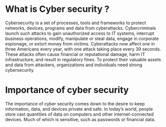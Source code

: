 # What is Cyber security ?
Cybersecurity is a set of processes, tools and frameworks to protect networks, devices, programs and data from cyberattacks. Cybercriminals launch such attacks to gain unauthorized access to IT systems, interrupt business operations, modify, manipulate or steal data, engage in corporate espionage, or extort money from victims. Cyberattacks now affect one in three Americans every year, with one attack taking place every 39 seconds. These attacks often cause financial or reputational damage, harm IT infrastructure, and result in regulatory fines. To protect their valuable assets and data from attackers, organizations and individuals need strong cybersecurity.
# Importance of cyber security
The importance of cyber security comes down to the desire to keep information, data, and devices private and safe. In today’s world, people store vast quantities of data on computers and other internet-connected devices. Much of which is sensitive, such as passwords or financial data.
